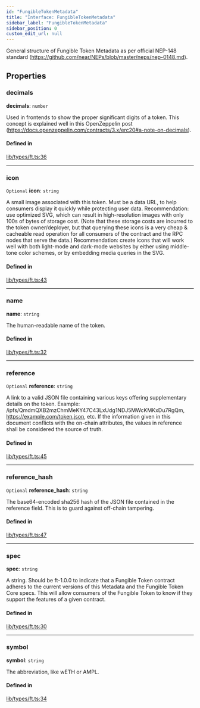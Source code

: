 ```yaml
---
id: "FungibleTokenMetadata"
title: "Interface: FungibleTokenMetadata"
sidebar_label: "FungibleTokenMetadata"
sidebar_position: 0
custom_edit_url: null
---
```


General structure of Fungible Token Metadata as per official NEP-148 standard (https://github.com/near/NEPs/blob/master/neps/nep-0148.md).

## Properties

### decimals

 **decimals**: `number`

Used in frontends to show the proper significant digits of a token. This concept is explained well in this OpenZeppelin post (https://docs.openzeppelin.com/contracts/3.x/erc20#a-note-on-decimals).

#### Defined in

[lib/types/ft.ts:36](https://github.com/keypom/keypom-js/blob/68bf90396/packages/core/src/lib/types/ft.ts#L36)

___

### icon

 `Optional` **icon**: `string`

A small image associated with this token. Must be a data URL, to help consumers display it quickly while protecting user data.
Recommendation: use optimized SVG, which can result in high-resolution images with only 100s of bytes of storage cost.
(Note that these storage costs are incurred to the token owner/deployer, but that querying these icons is a very cheap & cacheable read operation for all consumers of the contract and the RPC nodes that serve the data.)
Recommendation: create icons that will work well with both light-mode and dark-mode websites by either using middle-tone color schemes, or by embedding media queries in the SVG.

#### Defined in

[lib/types/ft.ts:43](https://github.com/keypom/keypom-js/blob/68bf90396/packages/core/src/lib/types/ft.ts#L43)

___

### name

 **name**: `string`

The human-readable name of the token.

#### Defined in

[lib/types/ft.ts:32](https://github.com/keypom/keypom-js/blob/68bf90396/packages/core/src/lib/types/ft.ts#L32)

___

### reference

 `Optional` **reference**: `string`

A link to a valid JSON file containing various keys offering supplementary details on the token. Example: /ipfs/QmdmQXB2mzChmMeKY47C43LxUdg1NDJ5MWcKMKxDu7RgQm, https://example.com/token.json, etc. If the information given in this document conflicts with the on-chain attributes, the values in reference shall be considered the source of truth.

#### Defined in

[lib/types/ft.ts:45](https://github.com/keypom/keypom-js/blob/68bf90396/packages/core/src/lib/types/ft.ts#L45)

___

### reference\_hash

 `Optional` **reference\_hash**: `string`

The base64-encoded sha256 hash of the JSON file contained in the reference field. This is to guard against off-chain tampering.

#### Defined in

[lib/types/ft.ts:47](https://github.com/keypom/keypom-js/blob/68bf90396/packages/core/src/lib/types/ft.ts#L47)

___

### spec

 **spec**: `string`

A string. Should be ft-1.0.0 to indicate that a Fungible Token contract adheres to the current versions of this Metadata and the Fungible Token Core specs. This will allow consumers of the Fungible Token to know if they support the features of a given contract.

#### Defined in

[lib/types/ft.ts:30](https://github.com/keypom/keypom-js/blob/68bf90396/packages/core/src/lib/types/ft.ts#L30)

___

### symbol

 **symbol**: `string`

The abbreviation, like wETH or AMPL.

#### Defined in

[lib/types/ft.ts:34](https://github.com/keypom/keypom-js/blob/68bf90396/packages/core/src/lib/types/ft.ts#L34)
